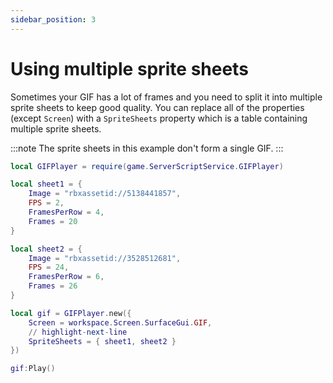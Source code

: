 ```yaml
---
sidebar_position: 3
---
```


# Using multiple sprite sheets

Sometimes your GIF has a lot of frames and you need to split it into multiple sprite sheets to keep good quality. You can replace all of the properties (except `Screen`) with a `SpriteSheets` property which is a table containing multiple sprite sheets.

:::note
The sprite sheets in this example don't form a single GIF.
:::

```lua
local GIFPlayer = require(game.ServerScriptService.GIFPlayer)

local sheet1 = {
	Image = "rbxassetid://5138441857",
	FPS = 2,
	FramesPerRow = 4,
	Frames = 20
}

local sheet2 = {
	Image = "rbxassetid://3528512681",
	FPS = 24,
	FramesPerRow = 6,
	Frames = 26
}

local gif = GIFPlayer.new({
	Screen = workspace.Screen.SurfaceGui.GIF,
    // highlight-next-line
	SpriteSheets = { sheet1, sheet2 }
})

gif:Play()
```
